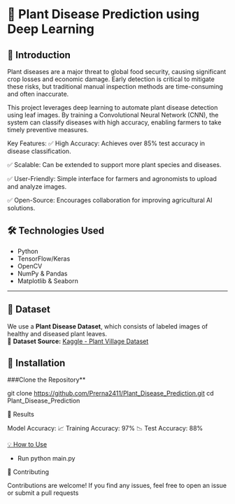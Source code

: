


# 🌱 Plant Disease Prediction using Deep Learning  
## 📌 Introduction

Plant diseases are a major threat to global food security, causing significant crop losses and economic damage. Early detection is critical to mitigate these risks, but traditional manual inspection methods are time-consuming and often inaccurate.

This project leverages deep learning to automate plant disease detection using leaf images. By training a Convolutional Neural Network (CNN), the system can classify diseases with high accuracy, enabling farmers to take timely preventive measures.

Key Features:
✅ High Accuracy: Achieves over 85% test accuracy in disease classification.

✅ Scalable: Can be extended to support more plant species and diseases.

✅ User-Friendly: Simple interface for farmers and agronomists to upload and analyze images.

✅ Open-Source: Encourages collaboration for improving agricultural AI solutions.


## 🛠️ Technologies Used  
- Python  
- TensorFlow/Keras  
- OpenCV  
- NumPy & Pandas  
- Matplotlib & Seaborn  

---

## 📂 Dataset  
We use a **Plant Disease Dataset**, which consists of labeled images of healthy and diseased plant leaves.  
📌 **Dataset Source:** [Kaggle - Plant Village Dataset]( https://www.kaggle.com/datasets/abdallahalidev/PlantVillage-dataset)  



## 🚀 Installation  

###Clone the Repository**  

git clone https://github.com/Prerna2411/Plant_Disease_Prediction.git
cd Plant_Disease_Prediction



📌 Results

Model Accuracy:
📈 Training Accuracy: 97%
📉 Test Accuracy: 88%


[💡 How to Use](#-how-to-use)
- Run python main.py 

🤝 Contributing

Contributions are welcome! If you find any issues, feel free to open an issue or submit a pull requests

